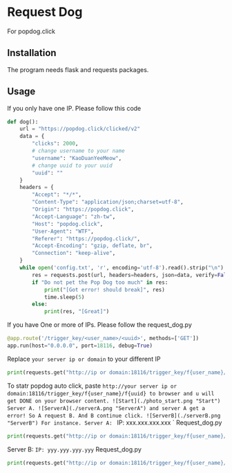 # Request Dog

For popdog.click

## Installation

The program needs flask and requests packages.

## Usage

If you only have one IP. Please follow this code
```python
def dog():
    url = "https://popdog.click/clicked/v2"
    data = {
        "clicks": 2000,
        # change username to your name
        "username": "KaoDuanYeeMeow",
        # change uuid to your uuid
        "uuid": ""
    }
    headers = {
        "Accept": "*/*",
        "Content-Type": "application/json;charset=utf-8",
        "Origin": "https://popdog.click",
        "Accept-Language": "zh-tw",
        "Host": "popdog.click",
        "User-Agent": "WTF",
        "Referer": "https://popdog.click/",
        "Accept-Encoding": "gzip, deflate, br",
        "Connection": "keep-alive",
    }
    while open('config.txt', 'r', encoding='utf-8').read().strip("\n") == "1":
        res = requests.post(url, headers=headers, json=data, verify=False).text
        if "Do not pet the Pop Dog too much" in res:
            print("[Got error! should break]", res)
            time.sleep(5)
        else:
            print(res, "[Great]")
```
If you have  One or more of IPs.
Please follow the request_dog.py
```python
@app.route('/trigger_key/<user_name>/<uuid>', methods=['GET'])
app.run(host="0.0.0.0", port=18116, debug=True)
```
Replace `your server ip or domain` to your different IP
```python
print(requests.get("http://ip or domain:18116/trigger_key/f{user_name}/f{uuid}").text)
```
To statr popdog auto click, paste `http://your server ip or domain:18116/trigger_key/f{user_name}/f{uuid} to browser and u will get DONE on your browser content.
![Start](./photo_start.png "Start")
Server A.
![ServerA](./serverA.png "ServerA")
and server A get a error! So A request B. And B continue click.
![ServerB](./serverB.png "ServerB")
For instance.
Server A:
`
IP: xxx.xxx.xxx.xxx
`
Request_dog.py
```python
print(requests.get("http://ip or domain:18116/trigger_key/f{user_name}/f{uuid}").text)
```
Server B:
`
IP: yyy.yyy.yyy.yyy
`
Request_dog.py
```python
print(requests.get("http://ip or domain:18116/trigger_key/f{user_name}/f{uuid}").text)
```
